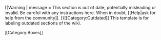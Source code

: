 <includeonly>{{Warning
| message = This section is out of date, potentially misleading or invalid. Be careful with any instructions here. When in doubt, [[Help|ask for help from the community]].
}}[[Category:Outdated]]</includeonly>
<noinclude>This template is for labeling outdated sections of the wiki.

[[Category:Boxes]]
</noinclude>

